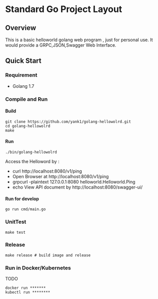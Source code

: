 # Standard Go Project Layout

## Overview

This is a basic helloworld golang web program , just for personal use.
It would provide a GRPC,JSON,Swagger Web Interface.

## Quick Start

### Requirement

* Golang 1.7

### Compile and Run

#### Build
```
git clone https://github.com/yank1/golang-hellowolrd.git
cd golang-hellowolrd
make
```

#### Run

```
./bin/golang-hellowolrd
```

Access the Helloword by :
* curl http://localhost:8080/v1/ping
* Open Browser at http://localhost:8080/v1/ping
* grpcurl  -plaintext 127.0.0.1:8080 helloworld.Helloworld.Ping
* echo View API document by http://localhost:8080/swagger-ui/

#### Run for develop
```
go run cmd/main.go
```

### UnitTest

```
make test
```

### Release

```
make release # build image and release
```

### Run in Docker/Kubernetes

TODO
```
docker run *******
kubectl run ********
```
